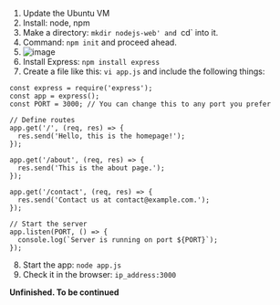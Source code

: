 
1) Update the Ubuntu VM
2) Install: node, npm
3) Make a directory: `mkdir nodejs-web' and `cd` into it.
4) Command: `npm init` and proceed ahead.
5) ![image](https://github.com/iemad/Learning-DevOps-2023/assets/17620076/2b065dfd-61ed-4602-86da-bacbf149e003)
6) Install Express: `npm install express`
7) Create a file like this: `vi app.js` and include the following things:
```// app.js
const express = require('express');
const app = express();
const PORT = 3000; // You can change this to any port you prefer

// Define routes
app.get('/', (req, res) => {
  res.send('Hello, this is the homepage!');
});

app.get('/about', (req, res) => {
  res.send('This is the about page.');
});

app.get('/contact', (req, res) => {
  res.send('Contact us at contact@example.com.');
});

// Start the server
app.listen(PORT, () => {
  console.log(`Server is running on port ${PORT}`);
});
```
8) Start the app: `node app.js`
9) Check it in the browser: `ip_address:3000`


**Unfinished. To be continued**
